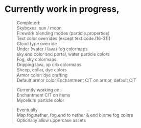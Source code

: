# Currently work in progress,  

>Completed:  
Skyboxes, sun / moon  
Firework blending modes (particle.properties)  
Text color overrides (except text.code.(16-31))  
Cloud type override  
Under (water / lava) fog colormaps  
sky.end color and portal, water particle colors  
Fog, sky colormaps  
Dripping lava, xp orb colormaps  
Sheep, collar, dye colors  
Armor color: dye crafting  
Default armor color
Enchantment CIT on armor, default CIT  

>Currently working on:  
Enchantment CIT on items  
Mycelium particle color  

>Eventually  
Map fog.nether, fog.end to nether & end biome fog colors  
Optionally allow uppercase assets  